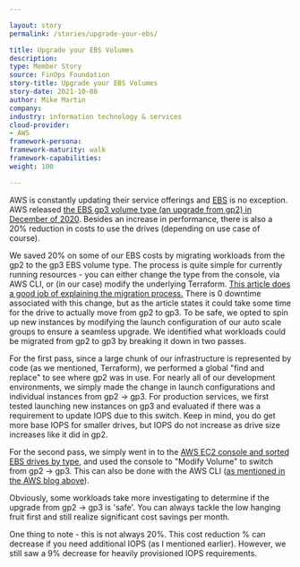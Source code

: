 ```yaml
---

layout: story
permalink: /stories/upgrade-your-ebs/

title: Upgrade your EBS Volumes
description:
type: Member Story
source: FinOps Foundation
story-title: Upgrade your EBS Volumes
story-date: 2021-10-08
author: Mike Martin
company: 
industry: information technology & services
cloud-provider: 
- AWS
framework-persona:
framework-maturity: walk
framework-capabilities:
weight: 100

---
```


AWS is constantly updating their service offerings and [EBS](https://aws.amazon.com/ebs/) is no exception. AWS released [the EBS gp3 volume type (an upgrade from gp2) in December of 2020](https://aws.amazon.com/blogs/aws/new-amazon-ebs-gp3-volume-lets-you-provision-performance-separate-from-capacity-and-offers-20-lower-price/). Besides an increase in performance, there is also a 20% reduction in costs to use the drives (depending on use case of course).

We saved 20% on some of our EBS costs by migrating workloads from the gp2 to the gp3 EBS volume type. The process is quite simple for currently running resources - you can either change the type from the console, via AWS CLI, or (in our case) modify the underlying Terraform. [This article does a good job of explaining the migration process.](https://aws.amazon.com/blogs/storage/migrate-your-amazon-ebs-volumes-from-gp2-to-gp3-and-save-up-to-20-on-costs/) There is 0 downtime associated with this change, but as the article states it could take some time for the drive to actually move from gp2 to gp3. To be safe, we opted to spin up new instances by modifying the launch configuration of our auto scale groups to ensure a seamless upgrade. We identified what workloads could be migrated from gp2 to gp3 by breaking it down in two passes. 

For the first pass, since a large chunk of our infrastructure is represented by code (as we mentioned, Terraform), we performed a global "find and replace" to see where gp2 was in use. For nearly all of our development environments, we simply made the change in launch configurations and individual instances from gp2 -> gp3. For production services, we first tested launching new instances on gp3 and evaluated if there was a requirement to update IOPS due to this switch. Keep in mind, you do get more base IOPS for smaller drives, but IOPS do not increase as drive size increases like it did in gp2.

For the second pass, we simply went in to the [AWS EC2 console and sorted EBS drives by type](https://console.aws.amazon.com/ec2/v2/home?region=us-east-1#Volumes:sort=volumeType), and used the console to "Modify Volume" to switch from gp2 -> gp3. This can also be done with the AWS CLI ([as mentioned in the AWS blog above](https://aws.amazon.com/blogs/storage/migrate-your-amazon-ebs-volumes-from-gp2-to-gp3-and-save-up-to-20-on-costs/)).

Obviously, some workloads take more investigating to determine if the upgrade from gp2 -> gp3 is 'safe'. You can always tackle the low hanging fruit first and still realize significant cost savings per month.

One thing to note - this is not always 20%. This cost reduction % can decrease if you need additional IOPS (as I mentioned earlier). However, we still saw a 9% decrease for heavily provisioned IOPS requirements.
